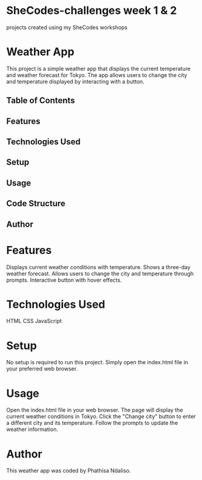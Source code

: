 # SheCodes-challenges week 1 & 2 
projects created using my SheCodes workshops

# Weather App
This project is a simple weather app that displays the current temperature and weather forecast for Tokyo. The app allows users to change the city and temperature displayed by interacting with a button.

## Table of Contents
## Features
## Technologies Used
## Setup
## Usage
## Code Structure
## Author

# Features
Displays current weather conditions with temperature.
Shows a three-day weather forecast.
Allows users to change the city and temperature through prompts.
Interactive button with hover effects.
# Technologies Used
HTML
CSS
JavaScript
# Setup
No setup is required to run this project. Simply open the index.html file in your preferred web browser.

# Usage
Open the index.html file in your web browser.
The page will display the current weather conditions in Tokyo.
Click the "Change city" button to enter a different city and its temperature.
Follow the prompts to update the weather information.

# Author
This weather app was coded by Phathisa Ndaliso.
